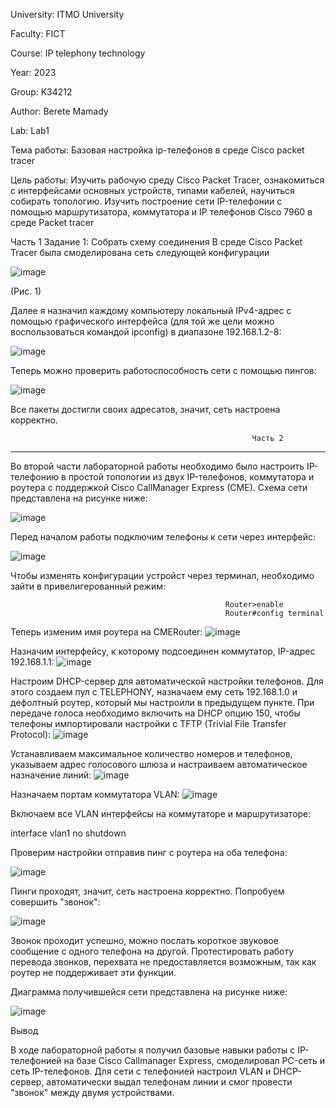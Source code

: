 University: ITMO University

Faculty: FICT

Course: IP telephony technology

Year: 2023

Group: K34212

Author: Berete Mamady

Lab: Lab1

Тема работы: Базовая настройка ip-телефонов в среде Сisco packet tracer 

Цель работы: Изучить рабочую среду Cisco Packet Tracer, ознакомиться с интерфейсами основных устройств, типами кабелей, научиться собирать топологию. Изучить построение сети IP-телефонии с помощью маршрутизатора, коммутатора и IP телефонов Cisco 7960 в среде Packet tracer

Часть 1 Задание 1: Собрать схему соединения В среде Cisco Packet Tracer была смоделирована сеть следующей конфигурации 

![image](https://user-images.githubusercontent.com/61075142/229492298-c497f096-c9c2-46f2-a144-c66520393d46.png)

(Рис. 1)

Далее я назначил каждому компьютеру локальный IPv4-адрес с помощью графического интерфейса (для той же цели можно воспользоваться командой ipconfig) в диапазоне 192.168.1.2-8:

![image](https://user-images.githubusercontent.com/61075142/229501835-e4348445-d63f-489d-81a2-e7b17ec3ce32.png)

Теперь можно проверить работоспособность сети с помощью пингов:

![image](https://user-images.githubusercontent.com/61075142/229507437-647cf793-41b6-4909-b8e6-724144a61167.png)

Все пакеты достигли своих адресатов, значит, сеть настроена корректно.


                                                          Часть 2
-------------------------------------------------------------------------------------------------------------------------------------------------------
Во второй части лабораторной работы необходимо было настроить IP-телефонию в простой топологии из двух IP-телефонов, коммутатора и роутера с поддержкой Cisco CallManager Express (CME). Схема сети представлена на рисунке ниже:

![image](https://user-images.githubusercontent.com/61075142/229511199-2dba3a58-7422-42ba-8948-25f183d313ac.png)

Перед началом работы подключим телефоны к сети через интерфейс:

![image](https://user-images.githubusercontent.com/61075142/229511467-5f681928-067a-4e0e-8cac-b87f02e91ae0.png)

Чтобы изменять конфигурации устройст через терминал, необходимо зайти в привелигерованный режим:

                                                    Router>enable
                                                    Router#config terminal
                                                   
Теперь изменим имя роутера на CMERouter:
![image](https://user-images.githubusercontent.com/61075142/229512989-31b4a9a6-7c78-445a-941f-d40fe103d7cf.png)

Назначим интерфейсу, к которому подсоединен коммутатор, IP-адрес 192.168.1.1:
![image](https://user-images.githubusercontent.com/61075142/229513139-9791f903-a282-4ccc-8455-6bd497f8dbc4.png)

Настроим DHCP-сервер для автоматической настройки телефонов. Для этого создаем пул с TELEPHONY, назначаем ему сеть 192.168.1.0 и дефолтный роутер, который мы настроили в предыдущем пункте. При передаче голоса необходимо включить на DHCP опцию 150, чтобы телефоны импортировали настройки с TFTP (Trivial File Transfer Protocol):
![image](https://user-images.githubusercontent.com/61075142/229513372-8d3a1652-62d6-4102-afa4-1267ca615da3.png)

Устанавливаем максимальное количество номеров и телефонов, указываем адрес голосового шлюза и настраиваем автоматическое назначение линий:
![image](https://user-images.githubusercontent.com/61075142/229513602-42d1f030-d10c-472a-838e-3b4792099d06.png)

Назначаем портам коммутатора VLAN:
![image](https://user-images.githubusercontent.com/61075142/229513764-9cdb11b9-3cd8-4754-85d9-0c174ba4881b.png)

Включаем все VLAN интерфейсы на коммутаторе и маршрутизаторе:

   interface vlan1
   no shutdown

Проверим настройки отправив пинг с роутера на оба телефона:

![image](https://user-images.githubusercontent.com/61075142/229514124-34eb9398-463e-4f6a-b2db-4a54ac0e2a4d.png)

Пинги проходят, значит, сеть настроена корректно. Попробуем совершить "звонок":

![image](https://user-images.githubusercontent.com/61075142/229514718-67da3f8f-1d89-4433-8a69-44a807edaab7.png)

Звонок проходит успешно, можно послать короткое звуковое сообщение с одного телефона на другой. Протестировать работу перевода звонков, перехвата не предоставляется возможным, так как роутер не поддерживает эти функции.

Диаграмма получившейся сети представлена на рисунке ниже:

![image](https://user-images.githubusercontent.com/61075142/229518099-11a37e19-2c1b-41d9-8c4c-49a674a5c39b.png)

Вывод

В ходе лабораторной работы я получил базовые навыки работы с IP-телефонией на базе Cisco Callmanager Express, смоделировал PC-сеть и сеть IP-телефонов. Для сети c телефонией настроил VLAN и DHCP-сервер, автоматически выдал телефонам линии и смог провести "звонок" между двумя устройствами.
